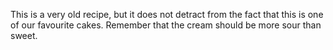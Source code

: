 This is a very old recipe, but it does not detract from the fact that this is one of our favourite cakes. Remember that the cream should be more sour than sweet.